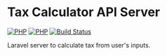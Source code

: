 # Tax Calculator API Server

[![PHP](https://img.shields.io/badge/php-7.1-blue.svg?style=flat-square)](http://php.net/releases/7_1_16.php)
[![PHP](https://img.shields.io/badge/laravel-5.4-blue.svg?style=flat-square)](https://laravel.com/docs/5.4/releases)
[![Build Status](https://travis-ci.org/DanielHenry/tax-calculator-server.svg?branch=master)](https://travis-ci.org/DanielHenry/tax-calculator-server)

Laravel server to calculate tax from user's inputs.

